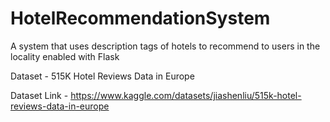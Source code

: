 # HotelRecommendationSystem

A system that uses description tags of hotels to recommend to users in the locality enabled with Flask

Dataset - 515K Hotel Reviews Data in Europe

Dataset Link - https://www.kaggle.com/datasets/jiashenliu/515k-hotel-reviews-data-in-europe
